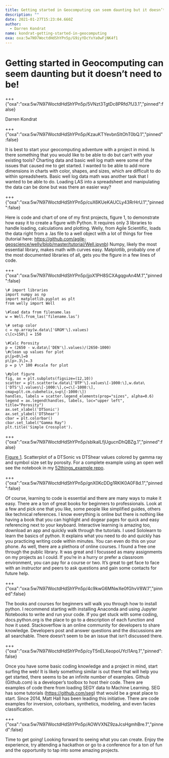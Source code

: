 ```yaml
---
title: Getting started in Geocomputing can seem daunting but it doesn’t need to be!
description: ""
date: 2021-01-27T15:23:04.660Z
author:
  - Darren Kondrat
name: kondrat-getting-started-in-geocomputing
oxa: oxa:5w7N97WoctdHdShYPn5p/G9iyYDcYxYa0wFjNK4f1
---
```


# Getting started in Geocomputing can seem daunting but it doesn’t need to be!

+++ {"oxa":"oxa:5w7N97WoctdHdShYPn5p/5VNzt3TgtDc8PRfd7fJ3.1","pinned":false}

Darren Kondrat

+++ {"oxa":"oxa:5w7N97WoctdHdShYPn5p/KzauKTYevbnSItOhT0bQ.1","pinned":false}

It is best to start your geocomputing adventure with a project in mind. Is there something that you would like to be able to do but can’t with your existing tools? Charting data and basic well log math were some of the issues that caused me to get started. I wanted to be able to add more dimensions in charts with color, shapes, and sizes, which are difficult to do within spreadsheets. Basic well log data math was another task that I wanted to be able to do. Loading LAS into a spreadsheet and manipulating the data can be done but was there an easier way?

+++ {"oxa":"oxa:5w7N97WoctdHdShYPn5p/cuX6KUeKAUCLy43RrHrU.1","pinned":false}

Here is code and chart of one of my first projects, figure 1, to demonstrate how easy it to create a figure with Python. It requires only 3 libraries to handle loading, calculations and plotting. Welly, from Agile Scientific, loads the data right from a .las file to a well object with a lot of things for free (tutorial here: https://github.com/agile-geoscience/welly/blob/master/tutorial/Well.ipynb) Numpy, likely the most essential library, makes math with curves easy. Matplotlib, probably one of the most documented libraries of all, gets you the figure in a few lines of code.

+++ {"oxa":"oxa:5w7N97WoctdHdShYPn5p/jjoX1PH8SCXAgqgvAn4M.1","pinned":false}

```null
\# import libraries
import numpy as np
import matplotlib.pyplot as plt
from welly import Well

\#load data from filename.las
w = Well.from_las(‘filename.las’)

\# setup color
c = np.array(w.data\['GRGM'\].values)
c\[c>150\] = 150

\#Calc Porosity
p = (2650 - w.data\['DEN'\].values)/(2650-1000)
\#clean up values for plot
p\[p<0\]=0
p\[p>.3\]=.3
p = p \* 100 #scale for plot

\#plot figure
fig, ax = plt.subplots(figsize=(12,10))
scatter = plt.scatter(w.data\['DTP'\].values\[-1000:\],w.data\['DTS'\].values\[-1000:\],c=c\[-1000:\],
cmap=plt.cm.cubehelix,s=p\[-1000:\])
handles, labels = scatter.legend_elements(prop="sizes", alpha=0.6)
legend = ax.legend(handles, labels, loc="upper left", title="Porosity")
ax.set_xlabel('DTSonic')
ax.set_ylabel('DTShear')
cbar = plt.colorbar()
cbar.set_label("Gamma Ray")
plt.title('Simple Crossplot').
```

+++ {"oxa":"oxa:5w7N97WoctdHdShYPn5p/sbIkaILfjUgucnDhQBZg.1","pinned":false}

[Figure 1](https://github.com/softwareunderground/52things/blob/master/figures/Kondrat_fig1.pdf). Scatterplot of a DTSonic vs DTShear values colored by gamma ray and symbol size set by porosity. For a complete example using an open well see the notebook in my [52things_example repo](https://github.com/dkon99/52things_example).

+++ {"oxa":"oxa:5w7N97WoctdHdShYPn5p/gnX0KcDDg1RKlK0A0F8d.1","pinned":false}

Of course, learning to code is essential and there are many ways to make it easy. There are a ton of great books for beginners to professionals. Look at a few and pick one that you like, some people like simplified guides, others like technical references. I know everything is online but there is nothing like having a book that you can highlight and dogear pages for quick and easy referencing next to your keyboard. Interactive learning is amazing too, download an app and quickly walk through the tutorials. I used Sololearn to learn the basics of python. It explains what you need to do and quickly has you practicing writing code within minutes. You can even do this on your phone. As well, there are a plethora of online courses. I found a free one through the public library. It was great and I focussed as many assignments on my projects as I could. If you’re in a hurry or prefer a classroom environment, you can pay for a course or two. It’s great to get face to face with an instructor and peers to ask questions and gain some contacts for future help.

+++ {"oxa":"oxa:5w7N97WoctdHdShYPn5p/4c9kwG6MNwXe0fGhvV8W.1","pinned":false}

The books and courses for beginners will walk you through how to install python. I recommend starting with installing Anaconda and using Jupyter Notebooks to write and run your code. If you get stuck with some coding, docs.python.org is the place to go to a description of each function and how it used. Stackoverflow is an online community for developers to share knowledge. Developers post and answer questions and the discussions are all searchable. There doesn’t seem to be an issue that isn’t discussed there.

+++ {"oxa":"oxa:5w7N97WoctdHdShYPn5p/cyT5nELXeopoUYcI1Arq.1","pinned":false}

Once you have some basic coding knowledge and a project in mind, start surfing the web! It is likely something similar is out there that will help you get started, there seems to be an infinite number of examples. Github (Github.com) is a developer’s toolbox to host their code. There are examples of code there from loading SEGY data to Machine Learning. SEG has some tutorials (https://github.com/seg) that would be a great place to start. Since 2014, Matt Hall has been leading this initiative. There are code examples for inversion, colorbars, synthetics, modeling, and even facies classification.

+++ {"oxa":"oxa:5w7N97WoctdHdShYPn5p/AOWVXNZ9zaJcsHgmhBre.1","pinned":false}

Time to get going! Looking forward to seeing what you can create. Enjoy the experience, try attending a hackathon or go to a conference for a ton of fun and the opportunity to tap into some amazing projects.

